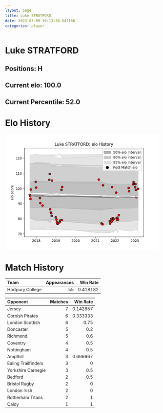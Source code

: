 ```yaml
---  
layout: page  
title: Luke STRATFORD  
date: 2023-03-09 10:13:38.547160  
categories: player  
---
```

# Luke STRATFORD

## Positions: H

## Current elo: 100.0

## Current Percentile: 52.0

# Elo History


![elo history](history_LukeSTRATFORD.png)
# Match History


| Team             |   Appearances |   Win Rate |
|:-----------------|--------------:|-----------:|
| Hartpury College |            55 |   0.418182 |

| Opponent            |   Matches |   Win Rate |
|:--------------------|----------:|-----------:|
| Jersey              |         7 |   0.142857 |
| Cornish Pirates     |         6 |   0.333333 |
| London Scottish     |         6 |   0.75     |
| Doncaster           |         5 |   0.2      |
| Richmond            |         5 |   0.6      |
| Coventry            |         4 |   0.5      |
| Nottingham          |         4 |   0.5      |
| Ampthill            |         3 |   0.666667 |
| Ealing Trailfinders |         3 |   0        |
| Yorkshire Carnegie  |         3 |   0.5      |
| Bedford             |         2 |   0.5      |
| Bristol Rugby       |         2 |   0        |
| London Irish        |         2 |   0        |
| Rotherham Titans    |         2 |   1        |
| Caldy               |         1 |   1        |